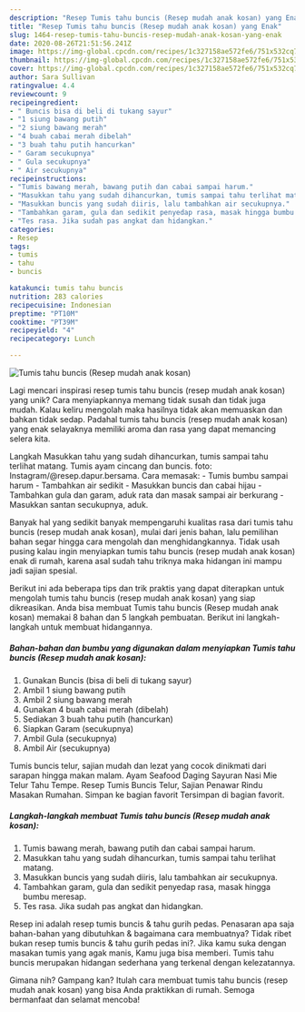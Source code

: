```yaml
---
description: "Resep Tumis tahu buncis (Resep mudah anak kosan) yang Enak"
title: "Resep Tumis tahu buncis (Resep mudah anak kosan) yang Enak"
slug: 1464-resep-tumis-tahu-buncis-resep-mudah-anak-kosan-yang-enak
date: 2020-08-26T21:51:56.241Z
image: https://img-global.cpcdn.com/recipes/1c327158ae572fe6/751x532cq70/tumis-tahu-buncis-resep-mudah-anak-kosan-foto-resep-utama.jpg
thumbnail: https://img-global.cpcdn.com/recipes/1c327158ae572fe6/751x532cq70/tumis-tahu-buncis-resep-mudah-anak-kosan-foto-resep-utama.jpg
cover: https://img-global.cpcdn.com/recipes/1c327158ae572fe6/751x532cq70/tumis-tahu-buncis-resep-mudah-anak-kosan-foto-resep-utama.jpg
author: Sara Sullivan
ratingvalue: 4.4
reviewcount: 9
recipeingredient:
- " Buncis bisa di beli di tukang sayur"
- "1 siung bawang putih"
- "2 siung bawang merah"
- "4 buah cabai merah dibelah"
- "3 buah tahu putih hancurkan"
- " Garam secukupnya"
- " Gula secukupnya"
- " Air secukupnya"
recipeinstructions:
- "Tumis bawang merah, bawang putih dan cabai sampai harum."
- "Masukkan tahu yang sudah dihancurkan, tumis sampai tahu terlihat matang."
- "Masukkan buncis yang sudah diiris, lalu tambahkan air secukupnya."
- "Tambahkan garam, gula dan sedikit penyedap rasa, masak hingga bumbu meresap."
- "Tes rasa. Jika sudah pas angkat dan hidangkan."
categories:
- Resep
tags:
- tumis
- tahu
- buncis

katakunci: tumis tahu buncis 
nutrition: 283 calories
recipecuisine: Indonesian
preptime: "PT10M"
cooktime: "PT39M"
recipeyield: "4"
recipecategory: Lunch

---
```



![Tumis tahu buncis (Resep mudah anak kosan)](https://img-global.cpcdn.com/recipes/1c327158ae572fe6/751x532cq70/tumis-tahu-buncis-resep-mudah-anak-kosan-foto-resep-utama.jpg)

Lagi mencari inspirasi resep tumis tahu buncis (resep mudah anak kosan) yang unik? Cara menyiapkannya memang tidak susah dan tidak juga mudah. Kalau keliru mengolah maka hasilnya tidak akan memuaskan dan bahkan tidak sedap. Padahal tumis tahu buncis (resep mudah anak kosan) yang enak selayaknya memiliki aroma dan rasa yang dapat memancing selera kita.

Langkah Masukkan tahu yang sudah dihancurkan, tumis sampai tahu terlihat matang. Tumis ayam cincang dan buncis. foto: Instagram/@resep.dapur.bersama. Cara memasak: - Tumis bumbu sampai harum - Tambahkan air sedikit - Masukkan buncis dan cabai hijau - Tambahkan gula dan garam, aduk rata dan masak sampai air berkurang - Masukkan santan secukupnya, aduk.

Banyak hal yang sedikit banyak mempengaruhi kualitas rasa dari tumis tahu buncis (resep mudah anak kosan), mulai dari jenis bahan, lalu pemilihan bahan segar hingga cara mengolah dan menghidangkannya. Tidak usah pusing kalau ingin menyiapkan tumis tahu buncis (resep mudah anak kosan) enak di rumah, karena asal sudah tahu triknya maka hidangan ini mampu jadi sajian spesial.


Berikut ini ada beberapa tips dan trik praktis yang dapat diterapkan untuk mengolah tumis tahu buncis (resep mudah anak kosan) yang siap dikreasikan. Anda bisa membuat Tumis tahu buncis (Resep mudah anak kosan) memakai 8 bahan dan 5 langkah pembuatan. Berikut ini langkah-langkah untuk membuat hidangannya.

<!--inarticleads1-->

##### Bahan-bahan dan bumbu yang digunakan dalam menyiapkan Tumis tahu buncis (Resep mudah anak kosan):

1. Gunakan  Buncis (bisa di beli di tukang sayur)
1. Ambil 1 siung bawang putih
1. Ambil 2 siung bawang merah
1. Gunakan 4 buah cabai merah (dibelah)
1. Sediakan 3 buah tahu putih (hancurkan)
1. Siapkan  Garam (secukupnya)
1. Ambil  Gula (secukupnya)
1. Ambil  Air (secukupnya)


Tumis buncis telur, sajian mudah dan lezat yang cocok dinikmati dari sarapan hingga makan malam. Ayam Seafood Daging Sayuran Nasi Mie Telur Tahu Tempe. Resep Tumis Buncis Telur, Sajian Penawar Rindu Masakan Rumahan. Simpan ke bagian favorit Tersimpan di bagian favorit. 

<!--inarticleads2-->

##### Langkah-langkah membuat Tumis tahu buncis (Resep mudah anak kosan):

1. Tumis bawang merah, bawang putih dan cabai sampai harum.
1. Masukkan tahu yang sudah dihancurkan, tumis sampai tahu terlihat matang.
1. Masukkan buncis yang sudah diiris, lalu tambahkan air secukupnya.
1. Tambahkan garam, gula dan sedikit penyedap rasa, masak hingga bumbu meresap.
1. Tes rasa. Jika sudah pas angkat dan hidangkan.


Resep ini adalah resep tumis buncis &amp; tahu gurih pedas. Penasaran apa saja bahan-bahan yang dibutuhkan &amp; bagaimana cara membuatnya? Tidak ribet bukan resep tumis buncis &amp; tahu gurih pedas ini?. Jika kamu suka dengan masakan tumis yang agak manis, Kamu juga bisa memberi. Tumis tahu buncis merupakan hidangan sederhana yang terkenal dengan kelezatannya. 

Gimana nih? Gampang kan? Itulah cara membuat tumis tahu buncis (resep mudah anak kosan) yang bisa Anda praktikkan di rumah. Semoga bermanfaat dan selamat mencoba!
